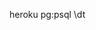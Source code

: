 heroku pg:psql
\dt


<!-- {% extends "base.html" %}

{% block main %}
{% include 'flash_messages.html' %}
<h1 class="display-5 fw-bold">properties</h1>




<ul>
    {% for pro in properties %}
    
        <div > 
            <li><img  src="{{ url_for('get_image', filename=pro.photo) }}"/></li>
            <li>{{pro.title}}</li>
            <li>{{pro.location}}</li>
            <li>{{pro.price}}</li>
            <li><a href="{{url_for('property_id', propertyid=pro.id)}}">View Property</a></li>
        </div>
    
    
    {% endfor %}   

</ul>
{% endblock %} -->
